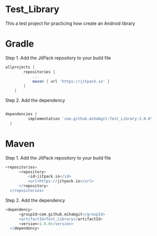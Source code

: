 # Test_Library
This a test project for practicing how create an Android library


# Gradle
Step 1. Add the JitPack repository to your build file

```Groovy
allprojects {
		repositories {
			...
			maven { url 'https://jitpack.io' }
		}
	}
  ```
  
  Step 2. Add the dependency
  
  ```Groovy
  
  dependencies {
	        implementation 'com.github.mihabgit:Test_Library:1.0.0'
	}
  
  ```
  
  # Maven
  Step 1. Add the JitPack repository to your build file
  
  ```Groovy
  <repositories>
		<repository>
		    <id>jitpack.io</id>
		    <url>https://jitpack.io</url>
		</repository>
	</repositories>
  ```
  
  Step 2. Add the dependency
  
  ```Groovy
  <dependency>
	    <groupId>com.github.mihabgit</groupId>
	    <artifactId>Test_Library</artifactId>
	    <version>1.0.0</version>
	</dependency>
  ```
